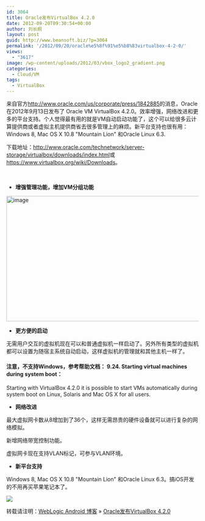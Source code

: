 ```yaml
---
id: 3064
title: Oracle发布VirtualBox 4.2.0
date: 2012-09-20T09:30:54+00:00
author: 刘长炯
layout: post
guid: http://www.beansoft.biz/?p=3064
permalink: '/2012/09/20/oracle%e5%8f%91%e5%b8%83virtualbox-4-2-0/'
views:
  - "3617"
image: /wp-content/uploads/2012/03/vbox_logo2_gradient.png
categories:
  - Cloud/VM
tags:
  - VirtualBox
---
```

来自官方<http://www.oracle.com/us/corporate/press/1842885>的消息，Oracle在2012年9月13日发布了 Oracle VM VirtualBox 4.2.0。效率增强，网络改进和更多的平台支持。个人觉得最有用的就是VM自动启动功能了，这个可以给很多云计算提供商或者虚拟主机提供商省去很多管理上的麻烦。新平台支持也很有用：Windows 8, Mac OS X 10.8 "Mountain Lion" 和Oracle Linux 6.3.

下载地址：<http://www.oracle.com/technetwork/server-storage/virtualbox/downloads/index.html>或<https://www.virtualbox.org/wiki/Downloads>。

&#160;

  * **增强管理功能，增加VM分组功能** 

[<img style="background-image: none; border-right-width: 0px; padding-left: 0px; padding-right: 0px; display: inline; border-top-width: 0px; border-bottom-width: 0px; border-left-width: 0px; padding-top: 0px" title="image" border="0" alt="image" src="http://www.beansoft.biz/wp-content/uploads/2012/09/image_thumb.png" width="638" height="329" />](http://www.beansoft.biz/wp-content/uploads/2012/09/image1.png)

  * **更方便的启动** 

无需用户交互的虚拟机现在可以和普通虚拟机一样启动了。另外所有类型的虚拟机都可以设置为随宿主系统自动启动，这样虚拟机的管理就和其他主机一样了。

#### 注意，不支持Windows，参考帮助文档： 9.24. Starting virtual machines during system boot：<a name="autostart"></a>

Starting with VirtualBox 4.2.0 it is possible to start VMs automatically during system boot on Linux, Solaris and Mac OS X for all users.

  * **网络改进** 

最大虚拟网卡数从8增加到了36个，这样无需昂贵的硬件设备就可以进行复杂的网络模拟。

新增网络带宽控制功能。

虚拟网卡现在支持VLAN标记，可参与VLAN环境。

  * **新平台支持** 

Windows 8, Mac OS X 10.8 "Mountain Lion" 和Oracle Linux 6.3。搞iOS开发的不用再买苹果笔记本了。

![](http://www.oracle.com/us/corporate/vm-latest-platforms-large-1843205.jpg?iframe=true&width=640&height=500)

转载请注明：[WebLogic Android 博客](http://www.beansoft.biz) &raquo; [Oracle发布VirtualBox 4.2.0](http://www.beansoft.biz/2012/09/20/oracle%e5%8f%91%e5%b8%83virtualbox-4-2-0/)